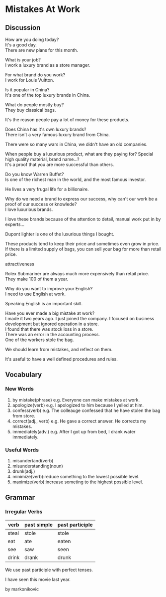 # Mistakes At Work
## Discussion
How are you doing today?  
It's a good day.  
There are new plans for this month.  

What is your job?  
I work a luxury brand as a store manager.  

For what brand do you work?  
I work for Louis Vuitton.  

Is it popular in China?  
It's one of the top luxury brands in China.  

What do people mostly buy?  
They buy classical bags.  

It's the reason people pay a lot of money for these products.  

Does China has it's own luxury brands?  
There isn't a very famous luxury brand from China.  

There were so many wars in China, we didn't have an old companies.  

When people buy a luxurious product, what are they paying for? Special high quality material, brand name...?  
It's a proof that you are more successful than others.  

Do you know Warren Buffet?  
Is one of the richest man in the world, and the most famous investor.  

He lives a very frugal life for a billionaire.  

Why do we need a brand to express our success, why can't our work be a proof of our success or knowlede?  
I love luxurious brands.  

I love these brands because of the attention to detail, manual work put in by experts...  

Dupont lighter is one of the luxurious things I bought.  

These products tend to keep their price and sometimes even grow in price.  
If there is a limited supply of bags, you can sell your bag for more than retail price.  

attractiveness  

Rolex Submariner are always much more expensively than retail price.  
They make 100 of them a year.  

Why do you want to improve your English?  
I need to use English at work.  

Speaking English is an important skill.  

Have you ever made a big mistake at work?  
I made it two years ago. I just joined the company. I focused on business development but ignored operation in a store.  
I found that there was stock loss in a store.  
There was an error in the accounting process.  
One of the workers stole the bag.  

We should learn from mistakes, and reflect on them.  

It's useful to have a well defined procedures and rules.  


## Vocabulary
### New Words
1. by mistake(phrase) e.g. Everyone can make mistakes at work.
1. apologize(verb) e.g. I apologized to him because I yelled at him.
1. confess(verb) e.g. The colleauge confessed that he have stolen the bag from store.
1. correct(adj., verb) e.g. He gave a correct answer. He corrects my mistakes.
1. immediately(adv.) e.g. After I got up from bed, I drank water immediately.

### Useful Words
1. misundertand(verb)
1. misunderstanding(noun)
1. drunk(adj.)
1. minimize(verb):reduce something to the lowest possible level.
1. maximize(verb):increase someting to the highest possible level.

## Grammar
### Irregular Verbs

| verb | past simple | past participle
| --- | --- | ---
| steal | stole | stole
| eat | ate | eaten
| see | saw | seen
| drink | drank | drunk

We use past participle with perfect tenses.  

I have seen this movie last year.  

by markonikovic
